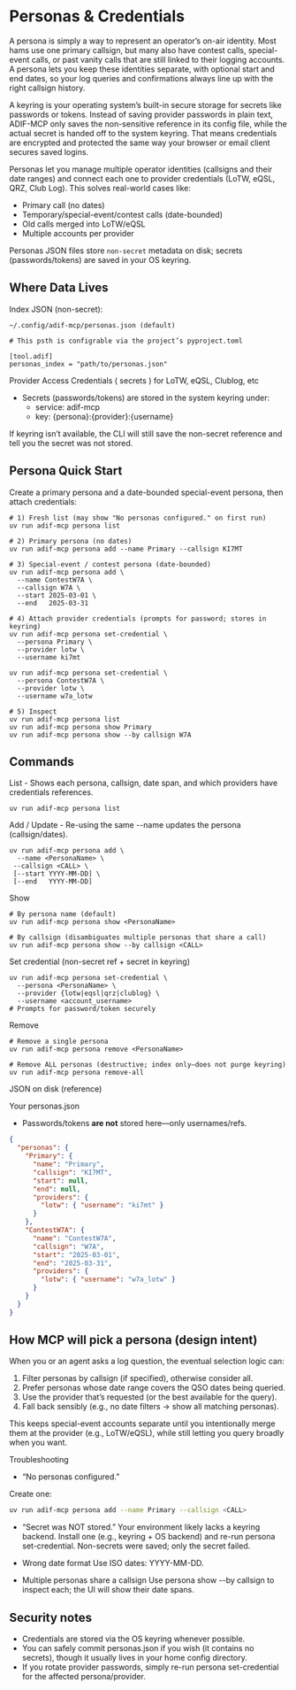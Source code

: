 # Personas & Credentials

A persona is simply a way to represent an operator’s on-air identity. Most hams use one primary callsign, but many also have contest calls, special-event calls, or past vanity calls that are still linked to their logging accounts. A persona lets you keep these identities separate, with optional start and end dates, so your log queries and confirmations always line up with the right callsign history.

A keyring is your operating system’s built-in secure storage for secrets like passwords or tokens. Instead of saving provider passwords in plain text, ADIF-MCP only saves the non-sensitive reference in its config file, while the actual secret is handed off to the system keyring. That means credentials are encrypted and protected the same way your browser or email client secures saved logins.

Personas let you manage multiple operator identities (callsigns and their date ranges) and connect each one to provider credentials (LoTW, eQSL, QRZ, Club Log). This solves real-world cases like:
- Primary call (no dates)
- Temporary/special-event/contest calls (date-bounded)
- Old calls merged into LoTW/eQSL
- Multiple accounts per provider

Personas JSON files store `non-secret` metadata on disk; secrets (passwords/tokens) are saved in your OS keyring.

## Where Data Lives
Index JSON (non-secret):

```
~/.config/adif-mcp/personas.json (default)

# This psth is configrable via the project’s pyproject.toml

[tool.adif]
personas_index = "path/to/personas.json"
```

Provider Access Credentials ( secrets ) for LoTW, eQSL, Clublog, etc

- Secrets (passwords/tokens) are stored in the system keyring under:
	- service: adif-mcp
	- key: {persona}:{provider}:{username}

If keyring isn’t available, the CLI will still save the non-secret reference and tell you the secret was not stored.


## Persona Quick Start

Create a primary persona and a date-bounded special-event persona, then attach credentials:

```
# 1) Fresh list (may show "No personas configured." on first run)
uv run adif-mcp persona list

# 2) Primary persona (no dates)
uv run adif-mcp persona add --name Primary --callsign KI7MT

# 3) Special-event / contest persona (date-bounded)
uv run adif-mcp persona add \
  --name ContestW7A \
  --callsign W7A \
  --start 2025-03-01 \
  --end   2025-03-31

# 4) Attach provider credentials (prompts for password; stores in keyring)
uv run adif-mcp persona set-credential \
  --persona Primary \
  --provider lotw \
  --username ki7mt

uv run adif-mcp persona set-credential \
  --persona ContestW7A \
  --provider lotw \
  --username w7a_lotw

# 5) Inspect
uv run adif-mcp persona list
uv run adif-mcp persona show Primary
uv run adif-mcp persona show --by callsign W7A
```

## Commands

List - Shows each persona, callsign, date span, and which providers have credentials references.
```
uv run adif-mcp persona list
```

Add / Update - Re-using the same --name updates the persona (callsign/dates).
```
uv run adif-mcp persona add \
  --name <PersonaName> \
 --callsign <CALL> \
 [--start YYYY-MM-DD] \
 [--end   YYYY-MM-DD]
```

Show
```
# By persona name (default)
uv run adif-mcp persona show <PersonaName>

# By callsign (disambiguates multiple personas that share a call)
uv run adif-mcp persona show --by callsign <CALL>
```

Set credential (non-secret ref + secret in keyring)
```
uv run adif-mcp persona set-credential \
  --persona <PersonaName> \
  --provider {lotw|eqsl|qrz|clublog} \
  --username <account_username>
# Prompts for password/token securely
```

Remove
```
# Remove a single persona
uv run adif-mcp persona remove <PersonaName>

# Remove ALL personas (destructive; index only—does not purge keyring)
uv run adif-mcp persona remove-all
```

JSON on disk (reference)

Your personas.json
- Passwords/tokens **are not** stored here—only usernames/refs.

```json
{
  "personas": {
    "Primary": {
      "name": "Primary",
      "callsign": "KI7MT",
      "start": null,
      "end": null,
      "providers": {
        "lotw": { "username": "ki7mt" }
      }
    },
    "ContestW7A": {
      "name": "ContestW7A",
      "callsign": "W7A",
      "start": "2025-03-01",
      "end": "2025-03-31",
      "providers": {
        "lotw": { "username": "w7a_lotw" }
      }
    }
  }
}
```

## How MCP will pick a persona (design intent)

When you or an agent asks a log question, the eventual selection logic can:
1. Filter personas by callsign (if specified), otherwise consider all.
2. Prefer personas whose date range covers the QSO dates being queried.
3. Use the provider that’s requested (or the best available for the query).
4. Fall back sensibly (e.g., no date filters → show all matching personas).

This keeps special-event accounts separate until you intentionally merge them at the provider (e.g., LoTW/eQSL), while still letting you query broadly when you want.

Troubleshooting
- “No personas configured.”

Create one:

```bash
uv run adif-mcp persona add --name Primary --callsign <CALL>
```

- “Secret was NOT stored.”
Your environment likely lacks a keyring backend. Install one (e.g., keyring + OS backend) and re-run persona set-credential. Non-secrets were saved; only the secret failed.

- Wrong date format
Use ISO dates: YYYY-MM-DD.

- Multiple personas share a callsign
Use persona show --by callsign <CALL> to inspect each; the UI will show their date spans.


## Security notes
- Credentials are stored via the OS keyring whenever possible.
- You can safely commit personas.json if you wish (it contains no secrets), though it usually lives in your home config directory.
- If you rotate provider passwords, simply re-run persona set-credential for the affected persona/provider.
